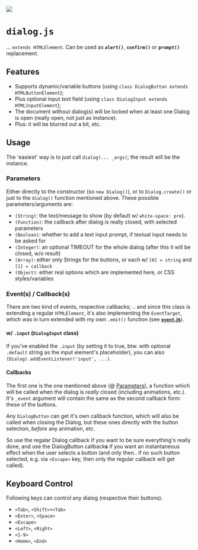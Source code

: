 <img src="https://kekse.biz/php/count.php?draw&override=github:v4" />

# **`dialog.js`**
... `extends HTMLElement`. Can be used as **`alert()`**, **`confirm()`** or **`prompt()`** replacement.

## Features
* Supports dynamic/variable buttons (using `class DialogButton extends HTMLButtonElement`);
* Plus optional input *text* field (using `class DialogInput extends HTMLInputElement`);
* The document without dialog(s) will be locked when at least one Dialog is open (really open, not just as instance).
* Plus: it will be blurred out a bit, etc.

## Usage
The 'easiest' way is to just call `dialog(... _args)`; the result will be the instance.

### Parameters
Either directly to the constructor (so `new Dialog()`), or to `Dialog.create()` or just
to the `dialog()` function mentioned above. These possible parameters/arguments are:

* `(String)`: the text/message to show (by default w/ `white-space: pre`).
* `(Function)`: the callback after dialog is really closed, with selected parameters
* `(Boolean)`: whether to add a text input prompt, if textual input needs to be asked for
* `(Integer)`: an optional TIMEOUT for the whole dialog (after this it will be closed, w/o result)
* `(Array)`: either only Strings for the buttons, or each w/ `[0] = string` and `[1] = callback`
* `(Object)`: either real options which are implemented here, or CSS styles/variables

### Event(s) / Callback(s)
There are two kind of events, respective callbacks; .. and since this class is extending a regular `HTMLElement`,
it's also implementing the `EventTarget`, which was in turn extended with my own `.emit()` function
(see [**`event`.js**](event.md)).

#### w/ `.input` (`DialogInput` class)
If you've enabled the `.input` (by setting it to true, btw. with optional `.default` string
as the input element's placeholder), you can also `(Dialog).addEventListener('input', ...)`.

#### Callbacks
The first one is the one mentioned above (@ [Parameters](#parameters)), a function which will be called when
the dialog is _really_ closed (including animations, etc.). It's `_event` argument will contain the same as
the second callback form: these of the buttons.

Any `DialogButton` can get it's own callback function, which will also be called when closing the Dialog, but
these ones directly with the button selection, _before_ any animation, etc.

So use the regalar Dialog callback if you want to be sure everything's really done, and use the DialogButton
callback**s** if you want an instantaneous effect when the user selects a button (and only then.. if no such
button selected, e.g. via `<Escape>` key, then only the regular callback will get called).

## Keyboard Control
Following keys can control any dialog (respective their buttons).

* `<Tab>`, `<Shift>+<Tab>`
* `<Enter>`, `<Space>`
* `<Escape>`
* `<Left>`, `<Right>`
* `<1-9>`
* `<Home>`, `<End>`
